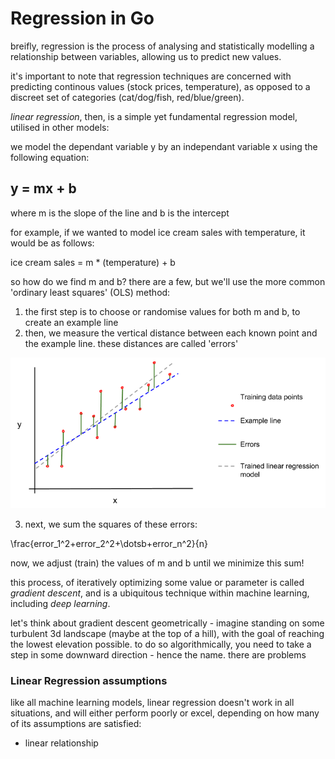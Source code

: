# Regression in Go

breifly, regression is the process of analysing and statistically modelling a relationship between variables, allowing us to predict new values.

it's important to note that regression techniques are concerned with predicting continous values (stock prices, temperature), as opposed to a discreet set of categories (cat/dog/fish, red/blue/green).

_linear regression_, then, is a simple yet fundamental regression model, utilised in other models:

we model the dependant variable y by an independant variable x using the following equation:

## y = mx + b

where m is the slope of the line and b is the intercept


for example, if we wanted to model ice cream sales with temperature, it would be as follows:

ice cream sales = m * (temperature) + b

so how do we find m and b? there are a few, but we'll use the more common 'ordinary least squares' (OLS) method:

1. the first step is to choose or randomise values for both m and b, to create an example line
2. then, we measure the vertical distance between each known point and the example line. these distances are called 'errors'

<img src="./ols.png">

3. next, we sum the squares of these errors:

\frac{error_1^2+error_2^2+\dotsb+error_n^2}{n} 

now, we adjust (train) the values of m and b until we minimize this sum!

this process, of iteratively optimizing some value or parameter is called _gradient descent_, and is a ubiquitous technique within machine learning, including _deep learning_. 

let's think about gradient descent geometrically - imagine standing on some turbulent 3d landscape (maybe at the top of a hill), with the goal of reaching the lowest elevation possible. to do so algorithmically, you need to take a step in some downward direction - hence the name. there are problems 


### Linear Regression assumptions
like all machine learning models, linear regression doesn't work in all situations, and will either perform poorly or excel, depending on how many of its assumptions are satisfied:

- linear relationship


























